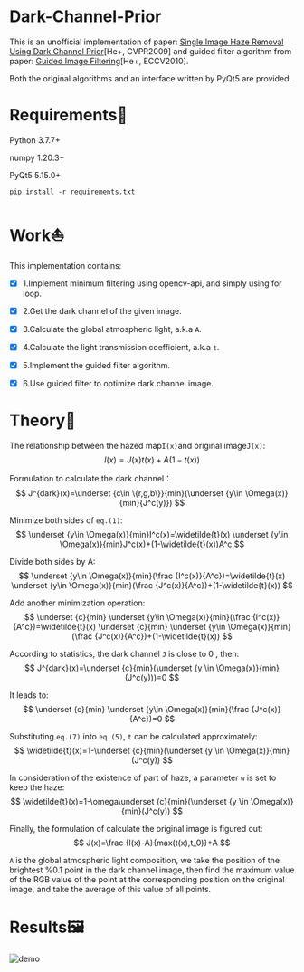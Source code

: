 # Dark-Channel-Prior

This is an unofficial implementation of paper: [Single Image Haze Removal Using Dark Channel Prior](http://kaiminghe.com/publications/cvpr09.pdf)[He+, CVPR2009] and guided filter algorithm from paper: [Guided Image Filtering](http://kaiminghe.com/publications/eccv10guidedfilter.pdf)[He+, ECCV2010].

Both the original algorithms and an interface written by PyQt5 are provided.

# Requirements:star2:

Python 3.7.7+

numpy 1.20.3+

PyQt5 5.15.0+

```shell
pip install -r requirements.txt
```

# Work:sailboat:

This implementation contains:

- [x] 1.Implement minimum filtering using opencv-api, and simply using for loop.

- [x] 2.Get the dark channel of the given image.

- [x] 3.Calculate the global atmospheric light, a.k.a `A`.

- [x] 4.Calculate the light transmission coefficient, a.k.a `t`.

- [x] 5.Implement the guided filter algorithm.

- [x] 6.Use guided filter to optimize dark channel image.

# Theory:foggy:

The relationship between the hazed map`I(x)`and original image`J(x)`:
$$ I(x)=J(x)t(x)+A(1-t(x)) $$

Formulation to calculate the dark channel：
$$ J^{dark}(x)=\underset {c\in \{r,g,b\}}{min}(\underset {y\in \Omega(x)}{min}{J^c(y)}) $$

Minimize both sides of `eq.(1)`:
$$ \underset {y\in \Omega(x)}{min}I^c(x)=\widetilde{t}(x) \underset {y\in \Omega(x)}{min}J^c(x)+(1-\widetilde{t}(x))A^c $$

Divide both sides by A:
$$ \underset {y\in \Omega(x)}{min}(\frac {I^c(x)}{A^c})=\widetilde{t}(x) \underset {y\in \Omega(x)}{min}(\frac {J^c(x)}{A^c})+(1-\widetilde{t}(x)) $$

Add another minimization operation:
$$ \underset {c}{min} \underset {y\in \Omega(x)}{min}(\frac {I^c(x)}{A^c})=\widetilde{t}(x) \underset {c}{min} \underset {y\in \Omega(x)}{min}(\frac {J^c(x)}{A^c})+(1-\widetilde{t}(x)) $$

According to statistics,  the dark channel `J` is close to 0 , then:
$$ J^{dark}(x)=\underset {c}{min}(\underset {y \in \Omega(x)}{min}(J^c(y)))=0 $$

It leads to:
$$ \underset {c}{min} \underset {y\in \Omega(x)}{min}(\frac {J^c(x)}{A^c})=0 $$

Substituting `eq.(7)` into `eq.(5)`, `t` can be calculated approximately:
$$ \widetilde{t}(x)=1-\underset {c}{min}(\underset {y \in \Omega(x)}{min}(J^c(y)) $$

In consideration of the existence of part of haze, a parameter `w` is set to keep the haze:
$$ \widetilde{t}(x)=1-\omega\underset {c}{min}(\underset {y \in \Omega(x)}{min}(J^c(y)) $$

Finally, the formulation of calculate the original image is figured out:
$$ J(x)=\frac {I(x)-A}{max(t(x),t_0)}+A $$

`A` is the global atmospheric light composition, we take the position of the brightest %0.1 point in the dark channel image, then find the maximum value of the RGB value of the point at the corresponding position on the original image, and take the average of this value of all points.

# Results:framed_picture:

![demo](./demo/demo.gif)

